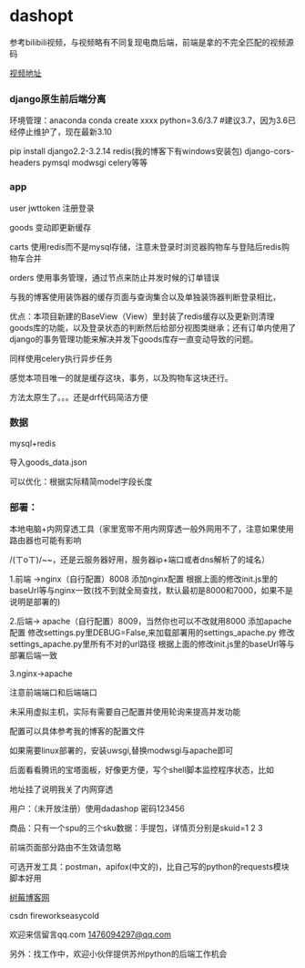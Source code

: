 # dashopt


参考bilibili视频，与视频略有不同复现电商后端，前端是拿的不完全匹配的视频源码

[视频地址](https://www.bilibili.com/video/BV1ee411p7LD?spm_id_from=333.999.0.0&vd_source=16c42409242358fc5a48ba5c09dc17a0)

### django原生前后端分离



环境管理：anaconda
conda create xxxx python=3.6/3.7  #建议3.7，因为3.6已经停止维护了，现在最新3.10

pip install django2.2-3.2.14 redis(我的博客下有windows安装包) django-cors-headers pymsql modwsgi celery等等

### app

user  jwttoken 注册登录

goods   变动即更新缓存

carts  使用redis而不是mysql存储，注意未登录时浏览器购物车与登陆后redis购物车合并

orders    使用事务管理，通过节点来防止并发时候的订单错误

与我的博客使用装饰器的缓存页面与查询集合以及单独装饰器判断登录相比，

优点：本项目新建的BaseView（View）里封装了redis缓存以及更新则清理goods库的功能，以及登录状态的判断然后给部分视图类继承；还有订单内使用了django的事务管理功能来解决并发下goods库存一直变动导致的问题。

同样使用celery执行异步任务

感觉本项目唯一的就是缓存这块，事务，以及购物车这块还行。

方法太原生了。。。还是drf代码简洁方便



### 数据

mysql+redis   

导入goods_data.json

可以优化：根据实际精简model字段长度



### 部署：

本地电脑+内网穿透工具（家里宽带不用内网穿透一般外网用不了，注意如果使用路由器也可能有影响

/(ㄒoㄒ)/~~，还是云服务器好用，服务器ip+端口或者dns解析了的域名）

1.前端  ->nginx（自行配置）8008
    添加nginx配置
    根据上面的修改init.js里的baseUrl等与nginx一致(找不到就全局查找，默认最初是8000和7000，如果不是说明是部署的)
    

2.后端-> apache（自行配置）8009，当然你也可以不改就用8000
    添加apache配置
    修改settings.py里DEBUG=False,来加载部署用的settings_apache.py
    修改settings_apache.py里所有不对的url路径
    根据上面的修改init.js里的baseUrl等与部署后端一致
    
3.nginx->apache

注意前端端口和后端端口

未采用虚拟主机，实际有需要自己配置并使用轮询来提高并发功能

配置可以具体参考我的博客的配置文件

如果需要linux部署的，安装uwsgi,替换modwsgi与apache即可

后面看看腾讯的宝塔面板，好像更方便，写个shell脚本监控程序状态，比如





地址挂了说明我关了内网穿透

用户：（未开放注册）使用dadashop  密码123456

商品：只有一个spu的三个sku数据：手提包，详情页分别是skuid=1 2 3

前端页面部分路由不生效请忽略







可选开发工具：postman，apifox(中文的)，比自己写的python的requests模块脚本好用



[树莓博客网](thhp://101.34.15.153)

csdn   fireworkseasycold

欢迎来信留言qq.com 1476094297@qq.com

另外：找工作中，欢迎小伙伴提供苏州python的后端工作机会


